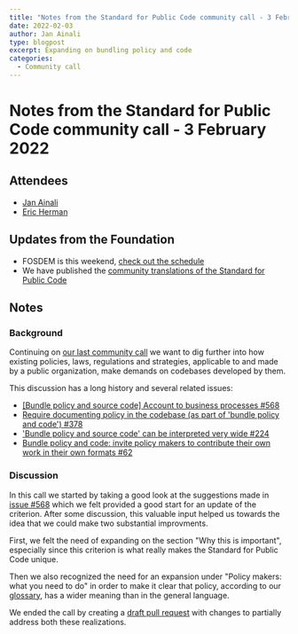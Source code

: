 ```yaml
---
title: "Notes from the Standard for Public Code community call - 3 February 2022"
date: 2022-02-03
author: Jan Ainali
type: blogpost
excerpt: Expanding on bundling policy and code
categories:
  - Community call
---
```


# Notes from the Standard for Public Code community call - 3 February 2022

## Attendees

* [Jan Ainali](https://publiccode.net/who-we-are/team/jan-ainali.html)
* [Eric Herman](https://publiccode.net/who-we-are/team/eric-herman.html)

## Updates from the Foundation

* FOSDEM is this weekend, [check out the schedule](https://fosdem.org/2022/schedule/room/dpublic_code/)
* We have published the [community translations of the Standard for Public Code](https://publiccodenet.github.io/community-translations-standard/)

## Notes

### Background

Continuing on [our last community call](https://blog.publiccode.net/community%20call/2022/01/11/notes-from-community-call-6-january-2022.html) we want to dig further into how existing policies, laws, regulations and strategies, applicable to and made by a public organization, make demands on codebases developed by them.

This discussion has a long history and several related issues:

* [[Bundle policy and source code] Account to business processes #568](https://github.com/publiccodenet/standard/issues/568)
* [Require documenting policy in the codebase (as part of 'bundle policy and code') #378](https://github.com/publiccodenet/standard/issues/378)
* ['Bundle policy and source code' can be interpreted very wide #224](https://github.com/publiccodenet/standard/issues/224)
* [Bundle policy and code: invite policy makers to contribute their own work in their own formats #62](https://github.com/publiccodenet/standard/issues/62)

### Discussion

In this call we started by taking a good look at the suggestions made in [issue #568](https://github.com/publiccodenet/standard/issues/568) which we felt provided a good start for an update of the criterion.
After some discussion, this valuable input helped us towards the idea that we could make two substantial improvments.

First, we felt the need of expanding on the section "Why this is important", especially since this criterion is what really makes the Standard for Public Code unique.

Then we also recognized the need for an expansion under "Policy makers: what you need to do" in order to make it clear that policy, according to our [glossary](https://standard.publiccode.net/glossary.html), has a wider meaning than in the general language.

We ended the call by creating a [draft pull request](https://github.com/publiccodenet/standard/pull/573) with changes to partially address both these realizations.
